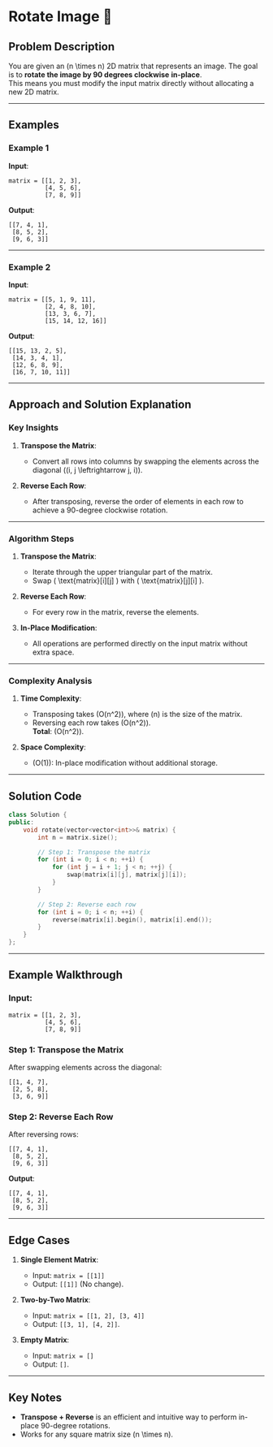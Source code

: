 # Rotate Image 🔄

## Problem Description

You are given an \(n \times n\) 2D matrix that represents an image. The goal is to **rotate the image by 90 degrees clockwise** **in-place**.  
This means you must modify the input matrix directly without allocating a new 2D matrix.

---

## Examples

### Example 1

**Input**:  
```plaintext
matrix = [[1, 2, 3],
          [4, 5, 6],
          [7, 8, 9]]
```  
**Output**:  
```plaintext
[[7, 4, 1],
 [8, 5, 2],
 [9, 6, 3]]
```  

---

### Example 2

**Input**:  
```plaintext
matrix = [[5, 1, 9, 11],
          [2, 4, 8, 10],
          [13, 3, 6, 7],
          [15, 14, 12, 16]]
```  
**Output**:  
```plaintext
[[15, 13, 2, 5],
 [14, 3, 4, 1],
 [12, 6, 8, 9],
 [16, 7, 10, 11]]
```

---

## Approach and Solution Explanation

### Key Insights

1. **Transpose the Matrix**:  
   - Convert all rows into columns by swapping the elements across the diagonal (\(i, j \leftrightarrow j, i\)).
   
2. **Reverse Each Row**:  
   - After transposing, reverse the order of elements in each row to achieve a 90-degree clockwise rotation.

---

### Algorithm Steps

1. **Transpose the Matrix**:
   - Iterate through the upper triangular part of the matrix.
   - Swap \( \text{matrix}[i][j] \) with \( \text{matrix}[j][i] \).

2. **Reverse Each Row**:
   - For every row in the matrix, reverse the elements.

3. **In-Place Modification**:
   - All operations are performed directly on the input matrix without extra space.

---

### Complexity Analysis

1. **Time Complexity**:  
   - Transposing takes \(O(n^2)\), where \(n\) is the size of the matrix.  
   - Reversing each row takes \(O(n^2)\).  
   **Total**: \(O(n^2)\).

2. **Space Complexity**:  
   - \(O(1)\): In-place modification without additional storage.

---

## Solution Code

```cpp
class Solution {
public:
    void rotate(vector<vector<int>>& matrix) {
        int n = matrix.size();

        // Step 1: Transpose the matrix
        for (int i = 0; i < n; ++i) {
            for (int j = i + 1; j < n; ++j) {
                swap(matrix[i][j], matrix[j][i]);
            }
        }

        // Step 2: Reverse each row
        for (int i = 0; i < n; ++i) {
            reverse(matrix[i].begin(), matrix[i].end());
        }
    }
};
```

---

## Example Walkthrough

### Input:  
```plaintext
matrix = [[1, 2, 3],
          [4, 5, 6],
          [7, 8, 9]]
```

### Step 1: Transpose the Matrix  
After swapping elements across the diagonal:  
```plaintext
[[1, 4, 7],
 [2, 5, 8],
 [3, 6, 9]]
```

### Step 2: Reverse Each Row  
After reversing rows:  
```plaintext
[[7, 4, 1],
 [8, 5, 2],
 [9, 6, 3]]
```

**Output**:  
```plaintext
[[7, 4, 1],
 [8, 5, 2],
 [9, 6, 3]]
```

---

## Edge Cases

1. **Single Element Matrix**:  
   - Input: `matrix = [[1]]`  
   - Output: `[[1]]` (No change).  

2. **Two-by-Two Matrix**:  
   - Input: `matrix = [[1, 2], [3, 4]]`  
   - Output: `[[3, 1], [4, 2]]`.  

3. **Empty Matrix**:  
   - Input: `matrix = []`  
   - Output: `[]`.

---

## Key Notes

- **Transpose + Reverse** is an efficient and intuitive way to perform in-place 90-degree rotations.
- Works for any square matrix size \(n \times n\).
